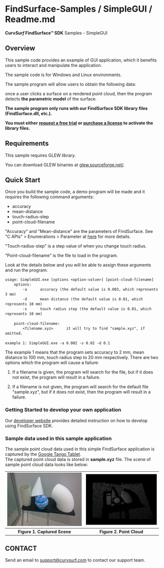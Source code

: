 # FindSurface-Samples / SimpleGUI / Readme.md
**Curv*Surf* FindSurface™ SDK** Samples - SimpleGUI

Overview
--------

This sample code provides an example of GUI application, which it benefits users to interact and manipulate the application.

The sample code is for Windows and Linux environments.

The sample program will allow users to obtain the following data:

once a user clicks a surface on a rendered point cloud, then the program detects **the parametric model** of the surface.

**The sample program only runs with our FindSurface SDK library files (FindSurface.dll, etc.).**

**You must either [request a free trial](http://developers.curvsurf.com/licenses.jsp) or [purchase a license](https://developers.curvsurf.com/licenses.jsp) to activate the library files.**


Requirements
------------

This sample requires GLEW library.

You can download GLEW binaries at [glew.sourceforge.net/](http://glew.sourceforge.net/).


Quick Start
------------

Once you build the sample code, a demo program will be made and it requires the following command arguments:
​	
  - accuracy
  - mean-distance
  - touch-radius-step
  - point-cloud-filename

"Accuracy" and "Mean-distance" are the parameters of FindSurface. See "C APIs" > Enumerations > Parameter at [here](https://developers.curvsurf.com/documentation.jsp) for more details.

"Touch-radius-step" is a step value of when you change touch radius. 

"Point-cloud-filename" is the file to load in the program.

Look at the details below and you will be able to assign these arguments and run the program:

	usage: SimpleGUI.exe [options <option-value>] [point-cloud-filename]
		options:
			-a 		accuracy (the default value is 0.003, which represents 3 mm)
			-d 		mean distance (the default value is 0.01, which represents 10 mm)
			-s 		touch radius step (the default value is 0.01, which represents 10 mm)
	
		point-cloud-filename:
			<filename.xyz> 		it will try to find "sample.xyz", if omitted.
	
	example 1: SimpleGUI.exe -a 0.002 -s 0.02 -d 0.1 

The example 1 means that the program sets accuracy to 2 mm, mean distance to 100 mm, touch radius step to 20 mm respectively. There are two options which the program will cause a failure:

1. If a filename is given, the program will search for the file, but if it does not exist, the program will result in a failure.

2. If a filename is not given, the program will search for the default file "sample.xyz", but if it does not exist, then the program will result in a failure.


### Getting Started to develop your own application

Our [developer website](https://developers.curvsurf.com/documentation.jsp) provides detailed instruction on how to develop using FindSurface SDK.

### Sample data used in this sample application

The sample point cloud data used in this simple FindSurface application is captured by the [Google Tango Tablet](https://developers.google.com/tango/hardware/tablet).  
The captured point cloud data is stored in **sample.xyz** file.
The scene of sample point cloud data looks like below:

| <img src="Readme.images/sample.jpg" width="480" /> | <img src="Readme.images/sample_pc.jpg" width="480" /> |
| :--------------------------------------: | :--------------------------------------: |
|       **Figure 1. Captured Scene**       |        **Figure 2. Point Cloud**         |


CONTACT
-------

Send an email to support@curvsurf.com to contact our support team.
